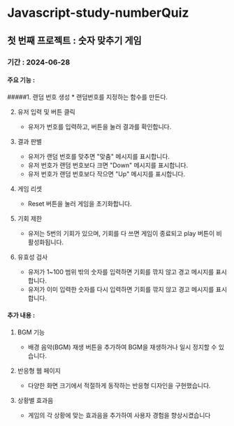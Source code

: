# Javascript-study-numberQuiz

## 첫 번째 프로젝트 : 숫자 맞추기 게임

### 기간 : 2024-06-28

#### 주요 기능 :
#####1. 랜덤 번호 생성
    * 랜덤번호를 지정하는 함수를 만든다.
    
2. 유저 입력 및 버튼 클릭
    * 유저가 번호를 입력하고, 버튼을 눌러 결과를 확인합니다.

3. 결과 판별
    * 유저가 랜덤 번호를 맞추면 "맞춤" 메시지를 표시합니다.
    * 유저 번호가 랜덤 번호보다 크면 "Down" 메시지를 표시합니다.
    * 유저 번호가 랜덤 번호보다 작으면 "Up" 메시지를 표시합니다.

4. 게임 리셋
    * Reset 버튼을 눌러 게임을 초기화합니다.

5. 기회 제한
    * 유저는 5번의 기회가 있으며, 기회를 다 쓰면 게임이 종료되고 play 버튼이 비활성화됩니다.

6. 유효성 검사
    * 유저가 1~100 범위 밖의 숫자를 입력하면 기회를 깎지 않고 경고 메시지를 표시합니다.
    * 유저가 이미 입력한 숫자를 다시 입력하면 기회를 깎지 않고 경고 메시지를 표시합니다.

#### 추가 내용 : 
1. BGM 기능
    * 배경 음악(BGM) 재생 버튼을 추가하여 BGM을 재생하거나 일시 정지할 수 있습니다.

2. 반응형 웹 페이지
    * 다양한 화면 크기에서 적절하게 동작하는 반응형 디자인을 구현했습니다.

3. 상황별 효과음
    * 게임의 각 상황에 맞는 효과음을 추가하여 사용자 경험을 향상시켰습니다
